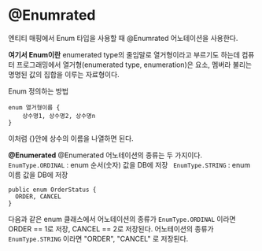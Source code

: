 # @Enumrated

엔티티 매핑에서 Enum 타입을 사용할 때 @Enumrated 어노테이션을 사용한다.

**여기서 Enum이란**
enumerated type의 줄임말로 열거형이라고 부르기도 하는데 컴퓨터 프로그래밍에서 열거형(enumerated type, enumeration)은 요소, 멤버라 불리는 명명된 값의 집합을 이루는 자료형이다.

Enum 정의하는 방법

```
enum 열거형이름 {
    상수명1, 상수명2, 상수명n
}
```

이처럼 {}안에 상수의 이름을 나열하면 된다.

**@Enumerated**
@Enumerated 어노테이션의 종류는 두 가지이다.
``EnumType.ORDINAL`` : enum 순서(숫자) 값을 DB에 저장
`` EnumType.STRING`` : enum 이름 값을 DB에 저장

```
public enum OrderStatus {
  ORDER, CANCEL
}
```

다음과 같은 enum 클래스에서 어노테이션의 종류가 ``EnumType.ORDINAL`` 이라면 ORDER == 1로 저장, CANCEL == 2로 저장된다. 어노테이션의 종류가 `` EnumType.STRING`` 이라면 "ORDER", "CANCEL" 로 저장된다.